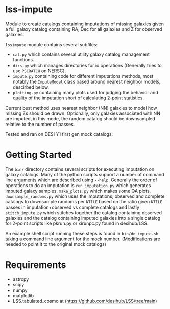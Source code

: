 # lss-impute

Module to create catalogs containing imputations of missing galaxies given a full galaxy catalog containing RA, Dec for all galaxies and Z for observed galaxies.

`lssimpute` module contains several subfiles:
 * `cat.py` which contains several utility galaxy catalog management functions.
 * `dirs.py` which manages directories for io operations (Generally tries to use `PSCRATCH` on NERSC).
 * `impute.py` containing code for different imputations methods, most notably the `ImputeModel` class based around nearest neighbor models, descirbed below.
 * `plotting.py` containing many plots used for judging the behavior and quality of the imputation short of calculating 2-point statistics.

Current best method uses nearest neighbor (NN) galaxies to model how missing Zs should be drawn. Optionally, only galaxies associated with NN are imputed, in this mode, the random catalog should be downsampled relative to the number of passes.

Tested and ran on DESI Y1 first gen mock catalogs.

# Getting Started

The `bin/` directory contains several scripts for executing imputation on galaxy catalogs. Many of the python scripts support a number of command line arguments which are described using `--help`. Generally the order of operations to do an imputation is `run_imputation.py` which generates imputed galaxy samples, `make_plots.py` which makes some QA plots, `downsample_randoms.py` which uses the imputations, observed and complete catalogs to downsample randoms per `NTILE` based on the ratio given `NTILE` passes in imputation+observed vs complete catalogs and lastly `stitch_impute.py` which stitches together the catalog containing observed galaxies and the catalog containing imputed galaxies into a single catalog for 2-point scripts like pkrun.py or xirunpc.py found in desihub/LSS.

An example shell script running these steps is found in `bin/do_impute.sh` taking a command line argument for the mock number. (Modifications are needed to point it to the original mock catalogs)

# Requirements
 * astropy
 * scipy
 * numpy
 * matplotlib
 * LSS.tabulated_cosmo at (https://github.com/desihub/LSS/tree/main)

